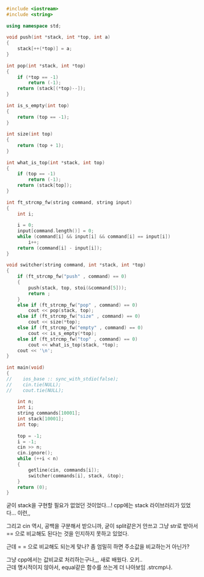 ```cpp
#include <iostream>  
#include <string>  
  
using namespace std;  
  
void push(int *stack, int *top, int a)  
{  
    stack[++(*top)] = a;  
}
  
int pop(int *stack, int *top)  
{  
    if (*top == -1)  
        return (-1);  
    return (stack[(*top)--]);  
}  
  
int is_s_empty(int top)  
{  
    return (top == -1);  
}  
  
int size(int top)  
{  
    return (top + 1);  
}  
  
int what_is_top(int *stack, int top)  
{  
    if (top == -1)  
        return (-1);  
    return (stack[top]);  
}  
  
int ft_strcmp_fw(string command, string input)  
{  
    int i;  
  
    i = 0;  
    input[command.length()] = 0;  
    while (command[i] && input[i] && command[i] == input[i])  
        i++;  
    return (command[i] - input[i]);  
}  
  
void switcher(string command, int *stack, int *top)  
{  
    if (ft_strcmp_fw("push" , command) == 0)  
    {  
        push(stack, top, stoi(&command[5]));  
        return ;
    }
    else if (ft_strcmp_fw("pop" , command) == 0)  
        cout << pop(stack, top);  
    else if (ft_strcmp_fw("size" , command) == 0)  
        cout << size(*top);  
    else if (ft_strcmp_fw("empty" , command) == 0)  
        cout << is_s_empty(*top);  
    else if (ft_strcmp_fw("top" , command) == 0)  
        cout << what_is_top(stack, *top);  
    cout << '\n';  
}  
  
int main(void)  
{  
//    ios_base :: sync_with_stdio(false);  
//    cin.tie(NULL);  
//    cout.tie(NULL);  
  
    int n;  
    int i;  
    string commands[10001];  
    int stack[10001];  
    int top;  
  
    top = -1;  
    i = -1;  
    cin >> n;  
    cin.ignore();  
    while (++i < n)  
    {  
        getline(cin, commands[i]);  
        switcher(commands[i], stack, &top);  
    }  
    return (0);  
}
```


굳이 stack을 구현할 필요가 없었던 것이었다...! cpp에는 stack 라이브러리가 있었다... 이런,,  
  
그리고 cin 역시, 공백을 구분해서 받으니까, 굳이 split같은거 안쓰고 그냥 str로 받아서 == 으로 비교해도 된다는 것을 인지하지 못하고 있었다.  
  
근데 = = 으로 비교해도 되는게 맞나? 좀 엄밀히 하면 주소값을 비교하는거 아닌가?


그냥 cpp에서는 값비교로 처리하는구나,,, 새로 배웠다. 오키..  
근데 명시적이지 않아서, equal같은 함수를 쓰는게 더 나아보임 .strcmp나.


